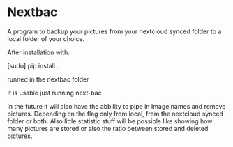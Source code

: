 # Nextbac

A program to backup your pictures from your nextcloud
synced folder to a local folder of your choice.

After installation with:

[sudo] pip install .

runned in the nextbac folder

It is usable just running next-bac

In the future it will also have the abbility to pipe in 
Image names and remove pictures. Depending on the flag
only from local, from the nextcloud synced folder or both.
Also little statistic stuff will be possible like showing how
many pictures are stored or also the ratio between stored and
deleted pictures.
